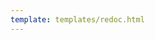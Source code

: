 ```yaml
---
template: templates/redoc.html
---
```


<redoc spec-url="{{base_path}}/apis/restapis/scim2-sp-configs.yaml" theme='{{redoc_theme}}'></redoc>